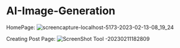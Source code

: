 # AI-Image-Generation
HomePage:
![screencapture-localhost-5173-2023-02-13-08_19_24](https://user-images.githubusercontent.com/51873193/218363320-e0073fd5-018a-4998-ad89-d30f579cc69d.png)

Creating Post Page:
![ScreenShot Tool -20230211182809](https://user-images.githubusercontent.com/51873193/218363234-1ff70182-ee7f-4a8c-b2c5-eb2f30c95d0a.png)
